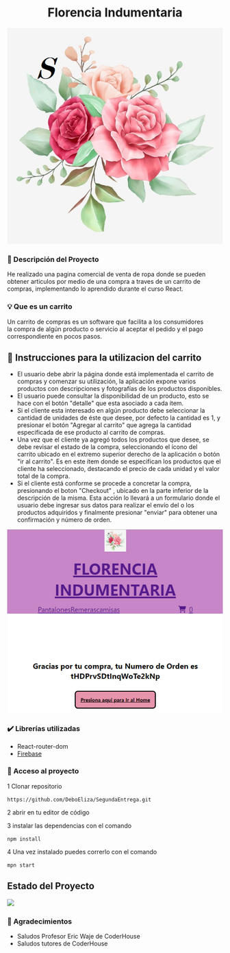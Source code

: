 #
<h1 align="center"> Florencia Indumentaria </h1>

 ![](./src/Fotos/img/logotipo.png) 

 ### :page_with_curl: Descripción del Proyecto

 He realizado una pagina comercial de venta de ropa donde se pueden obtener articulos por medio de una compra a traves de un carrito de compras, implementando lo aprendido durante el curso React.

### :bulb: Que es un carrito

Un carrito de compras es un software que facilita a los consumidores la compra de algún producto o servicio al aceptar el pedido y el pago correspondiente en pocos pasos.

  

## :bookmark_tabs: Instrucciones para la utilizacion del carrito

- El usuario debe abrir la página donde está implementada el carrito de compras y comenzar su utilización, la aplicación expone varios productos con descripciones y fotografías de los productos disponibles.
- El usuario puede consultar la disponibilidad de un producto, esto se hace con el botón "detalle" que esta asociado a cada ítem.
- Si el cliente esta interesado en algún producto debe seleccionar la cantidad de unidades de éste que desee, por defecto la cantidad es 1, y presionar el botón "Agregar al carrito" que agrega la cantidad especificada de ese producto al carrito de compras. 
- Una vez que el cliente ya agregó todos los productos que desee, se debe revisar el estado de la compra, seleccionando el ícono del carrito ubicado en el extremo superior derecho de la aplicación o botón "ir al carrito". Es en este ítem donde se especifican los productos que el cliente ha seleccionado, destacando el precio de cada unidad y el valor total de la compra.
-  Si el cliente está conforme se procede a concretar la compra, presionando el boton "Checkout" , ubicado en la parte inferior de la descripción de la misma. Esta acción lo llevará a un formulario donde el usuario debe ingresar sus datos para realizar el envío del o los productos adquiridos y finalmente presionar "enviar" para obtener una confirmación y número de orden.

![](./src/Fotos/img/Capture.PNG)

### :heavy_check_mark: Librerías utilizadas
- React-router-dom
- [Firebase](https://firebase.google.com)


### :open_file_folder: Acceso al proyecto

1  Clonar repositorio
```
https://github.com/DeboEliza/SegundaEntrega.git
```
2  abrir en tu editor de código

3  instalar las dependencias con el comando

```
npm install
```
4 Una vez instalado puedes correrlo con el comando
```
mpn start
```
## Estado del Proyecto

<p align="left">
   <img src="https://img.shields.io/badge/STATUS-EN%20FINALIZADO-green">
   </p>

### :gift: Agradecimientos 

- Saludos Profesor Eric Waje de CoderHouse
- Saludos tutores de CoderHouse








